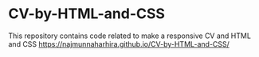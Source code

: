 # CV-by-HTML-and-CSS
This repository contains code  related to make a responsive CV and HTML and CSS
https://najmunnaharhira.github.io/CV-by-HTML-and-CSS/
